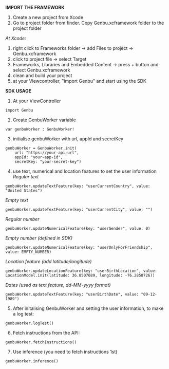 **IMPORT THE FRAMEWORK**

1. Create a new project from Xcode
2. Go to project folder from finder. Copy Genbu.xcframework folder to the project folder

*At Xcode:*
1. right click to Frameworks folder -> add Files to project -> Genbu.xcframework
2. click to project file -> select Target
3. Frameworks, Libraries and Embedded Content -> press + button and select Genbu.xcframework
4. clean and build your project
5. at your Viewcontroller, "import Genbu" and start using the SDK

**SDK USAGE**

1. At your ViewController
```
import Genbu
```
2. Create GenbuWorker variable
```
var genbuWorker : GenbuWorker!
```
3. initialise genbuWorker with url, appId and secretKey
```
genbuWorker = GenbuWorker.init(
    url: "https://your-api-url",
    appId: "your-app-id",
    secretKey: "your-secret-key")
```
4. use text, numerical and location features to set the user information
*Regular text*
```
genbuWorker.updateTextFeature(key: "userCurrentCountry", value: "United States")
```
*Empty text*
```
genbuWorker.updateTextFeature(key: "userCurrentCity", value: "")
```
*Regular number*
```
genbuWorker.updateNumericalFeature(key: "userGender", value: 0)
```
*Empty number (defined in SDK)*
```
genbuWorker.updateNumericalFeature(key: "userOnlyForFriendship", value: EMPTY_NUMBER)
```
*Location feature (add latitude/longitude)*
```
genbuWorker.updateLocationFeature(key: "userBirthLocation", value: LocationModel.init(latitude: 36.8507689, longitude: -76.2858726))
```
*Dates (used as text feature, dd-MM-yyyy format)*
```
genbuWorker.updateTextFeature(key: "userBirthDate", value: "09-12-1989")
```

5. After initalising GenbuWorker and setting the user information, to make a log test:
```
genbuWorker.logTest()
```

6. Fetch instructions from the API:
```
genbuWorker.fetchInstructions()
```

7. Use inference (you need to fetch instructions 1st)
```
genbuWorker.inference()
```

